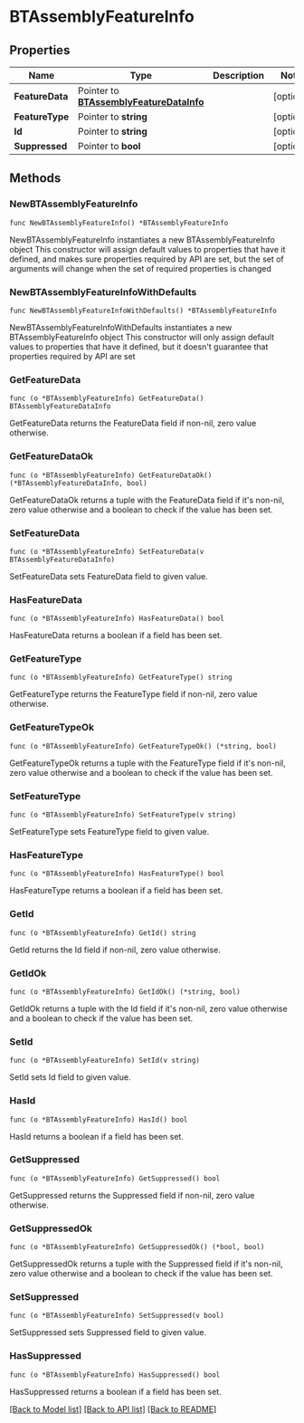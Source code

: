 # BTAssemblyFeatureInfo

## Properties

Name | Type | Description | Notes
------------ | ------------- | ------------- | -------------
**FeatureData** | Pointer to [**BTAssemblyFeatureDataInfo**](BTAssemblyFeatureDataInfo.md) |  | [optional] 
**FeatureType** | Pointer to **string** |  | [optional] 
**Id** | Pointer to **string** |  | [optional] 
**Suppressed** | Pointer to **bool** |  | [optional] 

## Methods

### NewBTAssemblyFeatureInfo

`func NewBTAssemblyFeatureInfo() *BTAssemblyFeatureInfo`

NewBTAssemblyFeatureInfo instantiates a new BTAssemblyFeatureInfo object
This constructor will assign default values to properties that have it defined,
and makes sure properties required by API are set, but the set of arguments
will change when the set of required properties is changed

### NewBTAssemblyFeatureInfoWithDefaults

`func NewBTAssemblyFeatureInfoWithDefaults() *BTAssemblyFeatureInfo`

NewBTAssemblyFeatureInfoWithDefaults instantiates a new BTAssemblyFeatureInfo object
This constructor will only assign default values to properties that have it defined,
but it doesn't guarantee that properties required by API are set

### GetFeatureData

`func (o *BTAssemblyFeatureInfo) GetFeatureData() BTAssemblyFeatureDataInfo`

GetFeatureData returns the FeatureData field if non-nil, zero value otherwise.

### GetFeatureDataOk

`func (o *BTAssemblyFeatureInfo) GetFeatureDataOk() (*BTAssemblyFeatureDataInfo, bool)`

GetFeatureDataOk returns a tuple with the FeatureData field if it's non-nil, zero value otherwise
and a boolean to check if the value has been set.

### SetFeatureData

`func (o *BTAssemblyFeatureInfo) SetFeatureData(v BTAssemblyFeatureDataInfo)`

SetFeatureData sets FeatureData field to given value.

### HasFeatureData

`func (o *BTAssemblyFeatureInfo) HasFeatureData() bool`

HasFeatureData returns a boolean if a field has been set.

### GetFeatureType

`func (o *BTAssemblyFeatureInfo) GetFeatureType() string`

GetFeatureType returns the FeatureType field if non-nil, zero value otherwise.

### GetFeatureTypeOk

`func (o *BTAssemblyFeatureInfo) GetFeatureTypeOk() (*string, bool)`

GetFeatureTypeOk returns a tuple with the FeatureType field if it's non-nil, zero value otherwise
and a boolean to check if the value has been set.

### SetFeatureType

`func (o *BTAssemblyFeatureInfo) SetFeatureType(v string)`

SetFeatureType sets FeatureType field to given value.

### HasFeatureType

`func (o *BTAssemblyFeatureInfo) HasFeatureType() bool`

HasFeatureType returns a boolean if a field has been set.

### GetId

`func (o *BTAssemblyFeatureInfo) GetId() string`

GetId returns the Id field if non-nil, zero value otherwise.

### GetIdOk

`func (o *BTAssemblyFeatureInfo) GetIdOk() (*string, bool)`

GetIdOk returns a tuple with the Id field if it's non-nil, zero value otherwise
and a boolean to check if the value has been set.

### SetId

`func (o *BTAssemblyFeatureInfo) SetId(v string)`

SetId sets Id field to given value.

### HasId

`func (o *BTAssemblyFeatureInfo) HasId() bool`

HasId returns a boolean if a field has been set.

### GetSuppressed

`func (o *BTAssemblyFeatureInfo) GetSuppressed() bool`

GetSuppressed returns the Suppressed field if non-nil, zero value otherwise.

### GetSuppressedOk

`func (o *BTAssemblyFeatureInfo) GetSuppressedOk() (*bool, bool)`

GetSuppressedOk returns a tuple with the Suppressed field if it's non-nil, zero value otherwise
and a boolean to check if the value has been set.

### SetSuppressed

`func (o *BTAssemblyFeatureInfo) SetSuppressed(v bool)`

SetSuppressed sets Suppressed field to given value.

### HasSuppressed

`func (o *BTAssemblyFeatureInfo) HasSuppressed() bool`

HasSuppressed returns a boolean if a field has been set.


[[Back to Model list]](../README.md#documentation-for-models) [[Back to API list]](../README.md#documentation-for-api-endpoints) [[Back to README]](../README.md)


